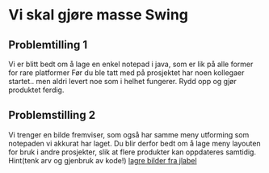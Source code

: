 <h1>Vi skal gjøre masse Swing</h1>

<h2>Problemtilling 1</h2>
 <p>
    Vi er blitt bedt om å lage en enkel notepad i java, som er lik på alle former for rare platformer
    Før du ble tatt med på prosjektet har noen kollegaer startet.. men aldri levert noe som i helhet fungerer.
    Rydd opp og gjør produktet ferdig.
 </p>

 <h2>Problemstilling 2</h2>
 <p>
    Vi trenger en bilde fremviser, som også har samme meny utforming som notepaden vi akkurat har laget.
    Du blir derfor bedt om å lage meny layouten for bruk i andre prosjekter, slik at flere produkter kan oppdateres samtidig.
    Hint(tenk arv og gjenbruk av kode!)
    <a href="http://stackoverflow.com/questions/22161550/how-to-save-an-image-from-a-jlabel">lagre bilder fra jlabel</a>
 </p>

